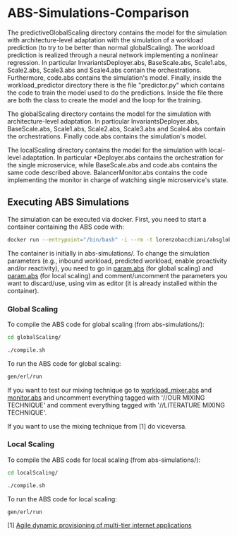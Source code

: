 # ABS-Simulations-Comparison

The predictiveGlobalScaling directory contains the model for the simulation with architecture-level adaptation with the simulation of a workload prediction (to try to be better than normal globalScaling). The workload prediction is realized through a neural network implementing a nonlinear regression.
In particular InvariantsDeployer.abs, BaseScale.abs, Scale1.abs, Scale2.abs, Scale3.abs and Scale4.abs contain the orchestrations. Furthermore, code.abs contains the simulation's model.
Finally, inside the workload_predictor directory there is the file "predictor.py" which contains the code to train the model used to do the predictions. Inside the file there are both the class to create the model and the loop for the training.

The globalScaling directory contains the model for the simulation with architecture-level adaptation. In particular InvariantsDeployer.abs, BaseScale.abs, Scale1.abs, Scale2.abs, Scale3.abs and Scale4.abs contain the orchestrations. Finally code.abs contains the simulation's model.

The localScaling directory contains the model for the simulation with local-level adaptation. In particular *Deployer.abs contains the orchestration for the single microservice, while BaseScale.abs and code.abs contains the same code described above. BalancerMonitor.abs contains the code implementing the monitor in charge of watching single microservice's state.

## Executing ABS Simulations

The simulation can be executed via docker. First, you need to start a container containing the ABS code with:

```bash
docker run --entrypoint="/bin/bash" -i --rm -t lorenzobacchiani/absglobalscaling
```
The container is initially in abs-simulations/.
To change the simulation parameters (e.g., inbound workload, predicted workload, enable proactivity and/or reactivity), you need to go in [param.abs](abs-simulations/globalScaling/param.abs) (for global scaling) and 
[param.abs](abs-simulations/localScaling/param.abs) (for local scaling) and comment/uncomment the parameters you want to discard/use, using vim as editor (it is already installed within the container).

### Global Scaling
To compile the ABS code for global scaling (from abs-simulations/):

```bash
cd globalScaling/
```
```bash
./compile.sh
```

To run the ABS code for global scaling:

```bash
gen/erl/run
```

If you want to test our mixing technique go to [workload_mixer.abs](abs-simulations/globalScaling/workload_mixer.abs) and [monitor.abs](abs-simulations/globalScaling/monitor.abs) and uncomment everything tagged with '//OUR MIXING TECHNIQUE' and comment everything tagged with '//LITERATURE MIXING TECHNIQUE'.

If you want to use the mixing technique from [1] do viceversa.

### Local Scaling
To compile the ABS code for local scaling (from abs-simulations/):

```bash
cd localScaling/
```
```bash
./compile.sh
```

To run the ABS code for local scaling:

```bash
gen/erl/run
```

[1] [Agile dynamic provisioning of multi-tier internet applications](https://dl.acm.org/doi/10.1145/1342171.1342172)

